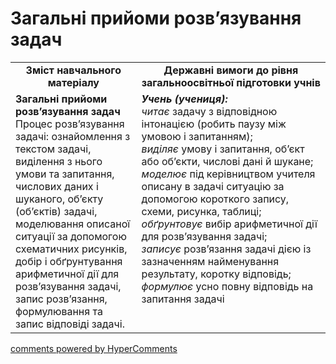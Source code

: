 # Загальні прийоми розв’язування задач
<table>
  <tr>
    <td width="40%" align="center"><b>Зміст навчального матеріалу<b></td>
    <td width="60%" align="center"><b>Державні вимоги до рівня загальноосвітньої підготовки учнів</b></td>
  </tr>
  <tr>
    <td width="40%" style="vertical-align:top !important;"><b>Загальні прийоми розв’язування задач</b><br>
Процес розв’язування задачі: ознайомлення з текстом задачі, виділення з нього умови та запитання, числових даних і шуканого, об’єкту (об’єктів) задачі, моделювання описаної ситуації за допомогою схематичних рисунків, добір і обґрунтування арифметичної дії для розв’язування задачі, запис розв’язання, формулювання та запис відповіді задачі.<br></td>
    <td width="60%" style="vertical-align:top !important;"><i><b>Учень (учениця):</b></i><br>
<i>читає</i> задачу з відповідною інтонацією (робить паузу між умовою і запитанням);<br>
<i>виділяє</i> умову і запитання, об’єкт або об’єкти, числові дані й шукане;<br>
<i>моделює</i> під керівництвом учителя описану в задачі ситуацію за допомогою короткого запису, схеми, рисунка, таблиці;<br>
<i>обґрунтовує</i> вибір арифметичної дії для розв’язування задачі;<br>
<i>записує</i> розв’язання задачі дією із зазначенням найменування результату, коротку відповідь;<br>
<i>формулює</i> усно повну відповідь на запитання задачі<br></td>
  </tr>
</table>

<div id="hypercomments_widget"></div>
<a href="http://hypercomments.com" class="hc-link" title="comments widget">comments powered by HyperComments</a>